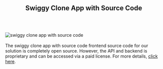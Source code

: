 <h2 style="text-align:center">Swiggy Clone App with Source Code</h2><br/><br/>

![swiggy clone app with source code](https://admin.ninjascode.com/wp-content/uploads/2025/repoImages/lambert/Swiggy%20Clone%20App%20with%20Source%20Code.webp) <br/><br/>The swiggy clone app with source code frontend source code for our solution is completely open source. However, the API and backend is proprietary and can be accessed via a paid license. For more details, <a href="https://enatega.com/?utm_source=github&utm_medium=repo&utm_campaign=lambert-swiggy-clone-app-with-source-code" target="_blank">click here</a>.
